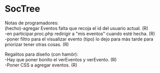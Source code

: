 # SocTree

Notas de programadores:<br>
  (hecho)-agregar Eventos falta que recoja el id del usuario actual. (R)<br>
  -en participar.proc.php redirigir a "mis eventos" cuando esté hecha. (R)<br>
  -poner filtro para el visualizar evento (tipo) lo dejo para más tarde para priorizar tener otras cosas. (R)
  
  
Regalitos para diseño (con hamör): <br>
  -Hay que poner bonito el verEventos y verEvento. (R)<br>
  -Poner CSS a agregar eventos. (R)
  

